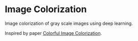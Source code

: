 # Image Colorization

Image colorization of gray scale images using deep learning.

Inspired by paper [Colorful Image Colorization](https://arxiv.org/pdf/1603.08511).
